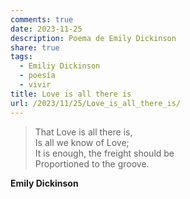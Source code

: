 ```yaml
---
comments: true
date: 2023-11-25
description: Poema de Emily Dickinson
share: true
tags:
  - Emiliy Dickinson
  - poesía
  - vivir
title: Love is all there is
url: /2023/11/25/Love_is_all_there_is/
---
```



>That Love is all there is,  
>Is all we know of Love;  
>It is enough, the freight should be  
>Proportioned to the groove.  

**Emily Dickinson**